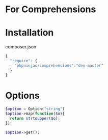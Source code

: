 For Comprehensions
==================


Installation
============

composer.json
```javascript
{
  "require": {
    "phpninjas/comprehensions":"dev-master"
  }
}
```


Options
=======

```php
$option = Option("string")
$option->map(function($o){
  return strtoupper($o);
});

$option->get();
```